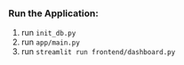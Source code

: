### Run the Application:
1. run `init_db.py`
2. run `app/main.py`
3. run `streamlit run frontend/dashboard.py`
